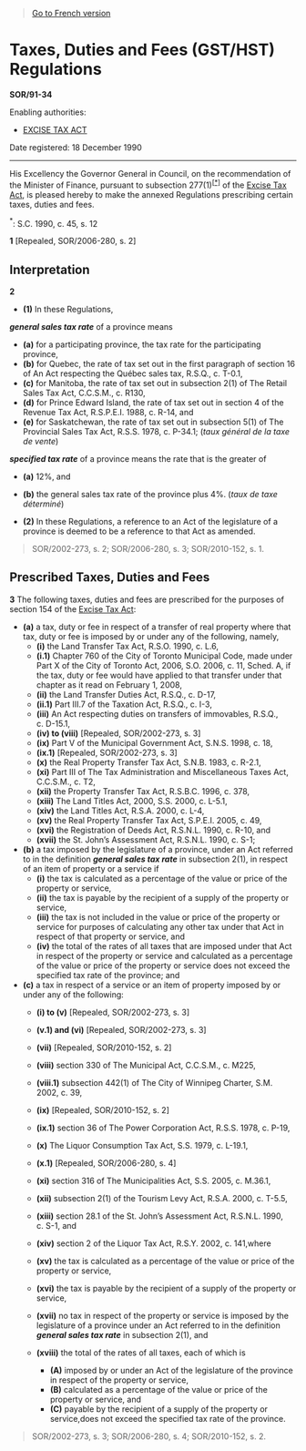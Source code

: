 > [Go to French version](/fr/Règlements/Décrets,%20ordonnances%20et%20règlements%20statutaires/91/34.md)

# Taxes, Duties and Fees (GST/HST) Regulations

**SOR/91-34**

Enabling authorities: 
- [EXCISE TAX ACT](/en/Acts/Revised%20Statutes%20of%20Canada/E/E-15.md)

Date registered: 18 December 1990

----------

His Excellency the Governor General in Council, on the recommendation of the Minister of Finance, pursuant to subsection 277(1)<sup><a href='#footnotea_e'>[*]</a></sup> of the [Excise Tax Act](/en/Acts/Revised%20Statutes%20of%20Canada/E/E-15.md), is pleased hereby to make the annexed Regulations prescribing certain taxes, duties and fees.

<a name='footnotea_e'><sup>*</sup></a>: S.C. 1990, c. 45, s. 12<br />



**1** [Repealed, SOR/2006-280, s. 2]




## Interpretation


**2** 

- **(1)** In these Regulations,

***general sales tax rate*** of a province means
- **(a)** for a participating province, the tax rate for the participating province,
- **(b)** for Quebec, the rate of tax set out in the first paragraph of section 16 of An Act respecting the Québec sales tax, R.S.Q., c. T-0.1,
- **(c)** for Manitoba, the rate of tax set out in subsection 2(1) of The Retail Sales Tax Act, C.C.S.M., c. R130,
- **(d)** for Prince Edward Island, the rate of tax set out in section 4 of the Revenue Tax Act, R.S.P.E.I. 1988, c. R-14, and
- **(e)** for Saskatchewan, the rate of tax set out in subsection 5(1) of The Provincial Sales Tax Act, R.S.S. 1978, c. P-34.1; (*taux général de la taxe de vente*)

***specified tax rate*** of a province means the rate that is the greater of
- **(a)** 12%, and
- **(b)** the general sales tax rate of the province plus 4%. (*taux de taxe déterminé*)

- **(2)** In these Regulations, a reference to an Act of the legislature of a province is deemed to be a reference to that Act as amended.
> SOR/2002-273, s. 2; SOR/2006-280, s. 3; SOR/2010-152, s. 1.





## Prescribed Taxes, Duties and Fees


**3** The following taxes, duties and fees are prescribed for the purposes of section 154 of the [Excise Tax Act](/en/Acts/Revised%20Statutes%20of%20Canada/E/E-15.md):
- **(a)** a tax, duty or fee in respect of a transfer of real property where that tax, duty or fee is imposed by or under any of the following, namely,
	- **(i)** the Land Transfer Tax Act, R.S.O. 1990, c. L.6,
	- **(i.1)** Chapter 760 of the City of Toronto Municipal Code, made under Part X of the City of Toronto Act, 2006, S.O. 2006, c. 11, Sched. A, if the tax, duty or fee would have applied to that transfer under that chapter as it read on February 1, 2008,
	- **(ii)** the Land Transfer Duties Act, R.S.Q., c. D-17,
	- **(ii.1)** Part III.7 of the Taxation Act, R.S.Q., c. I-3,
	- **(iii)** An Act respecting duties on transfers of immovables, R.S.Q., c. D-15.1,
	- **(iv) to (viii)** [Repealed, SOR/2002-273, s. 3]
	- **(ix)** Part V of the Municipal Government Act, S.N.S. 1998, c. 18,
	- **(ix.1)** [Repealed, SOR/2002-273, s. 3]
	- **(x)** the Real Property Transfer Tax Act, S.N.B. 1983, c. R-2.1,
	- **(xi)** Part III of The Tax Administration and Miscellaneous Taxes Act, C.C.S.M., c. T2,
	- **(xii)** the Property Transfer Tax Act, R.S.B.C. 1996, c. 378,
	- **(xiii)** The Land Titles Act, 2000, S.S. 2000, c. L-5.1,
	- **(xiv)** the Land Titles Act, R.S.A. 2000, c. L-4,
	- **(xv)** the Real Property Transfer Tax Act, S.P.E.I. 2005, c. 49,
	- **(xvi)** the Registration of Deeds Act, R.S.N.L. 1990, c. R-10, and
	- **(xvii)** the St. John’s Assessment Act, R.S.N.L. 1990, c. S-1;
- **(b)** a tax imposed by the legislature of a province, under an Act referred to in the definition ***general sales tax rate*** in subsection 2(1), in respect of an item of property or a service if
	- **(i)** the tax is calculated as a percentage of the value or price of the property or service,
	- **(ii)** the tax is payable by the recipient of a supply of the property or service,
	- **(iii)** the tax is not included in the value or price of the property or service for purposes of calculating any other tax under that Act in respect of that property or service, and
	- **(iv)** the total of the rates of all taxes that are imposed under that Act in respect of the property or service and calculated as a percentage of the value or price of the property or service does not exceed the specified tax rate of the province; and
- **(c)** a tax in respect of a service or an item of property imposed by or under any of the following:
	- **(i) to (v)** [Repealed, SOR/2002-273, s. 3]
	- **(v.1) and (vi)** [Repealed, SOR/2002-273, s. 3]
	- **(vii)** [Repealed, SOR/2010-152, s. 2]
	- **(viii)** section 330 of The Municipal Act, C.C.S.M., c. M225,
	- **(viii.1)** subsection 442(1) of The City of Winnipeg Charter, S.M. 2002, c. 39,
	- **(ix)** [Repealed, SOR/2010-152, s. 2]
	- **(ix.1)** section 36 of The Power Corporation Act, R.S.S. 1978, c. P-19,
	- **(x)** The Liquor Consumption Tax Act, S.S. 1979, c. L-19.1,
	- **(x.1)** [Repealed, SOR/2006-280, s. 4]
	- **(xi)** section 316 of The Municipalities Act, S.S. 2005, c. M.36.1,
	- **(xii)** subsection 2(1) of the Tourism Levy Act, R.S.A. 2000, c. T-5.5,
	- **(xiii)** section 28.1 of the St. John’s Assessment Act, R.S.N.L. 1990, c. S-1, and
	- **(xiv)** section 2 of the Liquor Tax Act, R.S.Y. 2002, c. 141,where


	- **(xv)** the tax is calculated as a percentage of the value or price of the property or service,
	- **(xvi)** the tax is payable by the recipient of a supply of the property or service,
	- **(xvii)** no tax in respect of the property or service is imposed by the legislature of a province under an Act referred to in the definition ***general sales tax rate*** in subsection 2(1), and
	- **(xviii)** the total of the rates of all taxes, each of which is
		- **(A)** imposed by or under an Act of the legislature of the province in respect of the property or service,
		- **(B)** calculated as a percentage of the value or price of the property or service, and
		- **(C)** payable by the recipient of a supply of the property or service,does not exceed the specified tax rate of the province.
> SOR/2002-273, s. 3; SOR/2006-280, s. 4; SOR/2010-152, s. 2.



